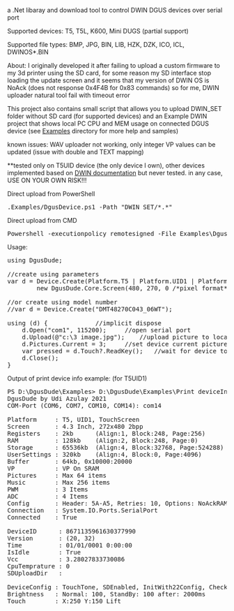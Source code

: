 ﻿a .Net libaray and download tool to control DWIN DGUS devices over serial port

Supported devices: T5, T5L, K600, Mini DUGS (partial support)

Supported file types: BMP, JPG, BIN, LIB, HZK, DZK, ICO, ICL, DWINOS*.BIN

About:
I originally developed it after failing to upload a custom firmware to my 3d printer using the SD card,
for some reason my SD interface stop loading the update screen and
it seems that my version of DWIN OS is NoAck (does not response 0x4F4B for 0x83 commands)
so for me, DWIN uploader natural tool fail with timeout error

This project also contains small script that allows you to upload DWIN_SET folder without SD card  (for supported devices)
and an Example DWIN project that shows local PC CPU and MEM usage on connected DGUS device 
	(see <a href="Examples">Examples</a> directory for more help and samples)

known issues:
WAV uploader not working, only integer VP values can be updated (issue with double and TEXT mapping)

**tested only on T5UID device (the only device I own), 
other devices implemented based on <a target="_blank" href="http://www.dwin.com.cn/service/en/file/id/13">DWIN documentation</a> but never tested.
in any case, USE ON YOUR OWN RISK!!!

Direct upload from PowerShell
<pre>.Examples/DgusDevice.ps1 -Path "DWIN_SET/*.*"</pre>

Direct upload from CMD
<pre>Powershell -executionpolicy remotesigned -File Examples\DgusDevice.ps1 -Path "DWIN_SET/*.*"</pre>

Usage:
<pre>
using DgusDude;

//create using parameters
var d = Device.Create(Platform.T5 | Platform.UID1 | Platform.TouchScreen, 
		new DgusDude.Core.Screen(480, 270, 0 /*pixel format*/, 4.3), null /*custom flash size*/);
	
//or create using model number
//var d = Device.Create("DMT48270C043_06WT");

using (d) {				//implicit dispose
	d.Open("com1", 115200);		//open serial port
	d.Upload(@"c:\3 image.jpg");	//upload picture to location 3
	d.Pictures.Current = 3;		//set device current picture
	var pressed = d.Touch?.ReadKey();	//wait for device touch screen button press
	d.Close();
}
</pre>

Output of print device info example: (for T5UID1)
<pre>
PS D:\DgusDude\Examples> D:\DgusDude\Examples\Print deviceInfo.ps1
DgusDude by Udi Azulay 2021
COM-Port (COM6, COM7, COM10, COM14): com14

Platform     : T5, UID1, TouchScreen
Screen       : 4.3 Inch, 272x480 2bpp
Registers    : 2kb      (Align:1, Block:248, Page:256)
RAM          : 128kb    (Align:2, Block:248, Page:0)
Storage      : 65536kb  (Align:4, Block:32768, Page:524288)
UserSettings : 320kb    (Align:4, Block:0, Page:4096)
Buffer       : 64kb, 0x10000:20000
VP           : VP On SRAM
Pictures     : Max 64 items
Music        : Max 256 items
PWM          : 3 Items
ADC          : 4 Items
Config       : Header: 5A-A5, Retries: 10, Options: NoAckRAM
Connection   : System.IO.Ports.SerialPort
Connected    : True

DeviceID      : 8671135961630377990
Version       : (20, 32)
Time          : 01/01/0001 0:00:00
IsIdle        : True
Vcc           : 3.28027833730086  
CpuTemprature : 0
SDUploadDir   :

DeviceConfig : TouchTone, SDEnabled, InitWith22Config, CheckCRC, Touch Mode: 7 Sensitivity: 20
Brightness   : Normal: 100, StandBy: 100 after: 2000ms
Touch        : X:250 Y:150 Lift
</pre>